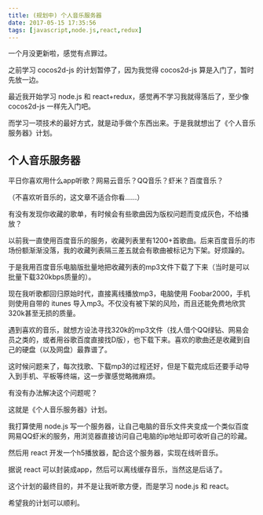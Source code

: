 ```yaml
---
title: (规划中) 个人音乐服务器
date: 2017-05-15 17:35:56
tags: [javascript,node.js,react,redux]
---
```


一个月没更新啦，感觉有点罪过。

之前学习 cocos2d-js 的计划暂停了，因为我觉得 cocos2d-js 算是入门了，暂时先放一边。

最近我开始学习 node.js 和 react+redux，感觉再不学习我就得落后了，至少像 cocos2d-js 一样先入门吧。

而学习一项技术的最好方式，就是动手做个东西出来。于是我就想出了《个人音乐服务器》计划。

## 个人音乐服务器

平日你喜欢用什么app听歌？网易云音乐？QQ音乐？虾米？百度音乐？

（不喜欢听音乐的，这文章不适合你看……）

有没有发现你收藏的歌单，有时候会有些歌曲因为版权问题而变成灰色，不给播放？

以前我一直使用百度音乐的服务，收藏列表里有1200+首歌曲。后来百度音乐的市场份额渐渐没落，我的收藏列表隔三差五就会有歌曲被标记为下架。好烦躁的。

于是我用百度音乐电脑版批量地把收藏列表的mp3文件下载了下来（当时是可以批量下载320kbps质量的）。

现在我听歌都回归原始时代，直接离线播放mp3，电脑使用 Foobar2000，手机则使用自带的 itunes 导入mp3。不仅没有被下架的风险，而且还能免费地欣赏320k甚至无损的质量。

遇到喜欢的音乐，就想方设法寻找320k的mp3文件（找人借个QQ绿钻、网易会员之类的，或者用谷歌百度直接找D版），也下载下来。喜欢的歌曲还是收藏到自己的硬盘（以及网盘）最靠谱了。

这时候问题来了，每次找歌、下载mp3的过程还好，但是下载完成后还要手动导入到手机、平板等终端，这一步骤感觉略微麻烦。

有没有办法解决这个问题呢？

这就是《个人音乐服务器》计划。

我打算使用 node.js 写一个服务器，让自己电脑的音乐文件夹变成一个类似百度网易QQ虾米的服务，用浏览器直接访问自己电脑的ip地址即可收听自己的珍藏。

然后用 react 开发一个h5播放器，配合这个服务器，实现在线听音乐。

据说 react 可以封装成app，然后可以离线缓存音乐，当然这是后话了。

这个计划的最终目的，并不是让我听歌方便，而是学习 node.js 和 react。

希望我的计划可以顺利。
